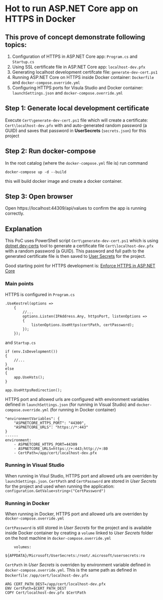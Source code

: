 # Hot to run ASP.NET Core app on HTTPS in Docker

## This prove of concept demonstrate following topics:
1. Configuration of HTTPS in ASP.NET Core app: `Program.cs` and `Startup.cs`
2. Using SSL certificate file in ASP.NET Core app: `localhost-dev.pfx`
3. Generating localhost development certifcate file: `generate-dev-cert.ps1`
4. Running ASP.NET Core on HTTPS inside Docker container: `Dockerfile` and `docker-compose.override.yml`
5. Configuring HTTPS ports for Visula Studio and Docker container: `launchSettings.json` and `docker-compose.override.yml`

## Step 1:  Generate local development certificate

Execute `Cert\generate-dev-cert.ps1` file which will create a certificate: `Cert\localhost-dev.pfx` 
with and auto-generated random password (a GUID) and saves that password in **UserSecrets** (`secrets.json`) for this project

## Step 2: Run docker-compose

In the root catalog (where the `docker-compose.yml` file is) run command
```
docker-compose up -d --build
```
this will build docker image and create a docker container. 

## Step 3: Open browser

Open https://localhost:44309/api/values to confirm the app is running correctly.

## Explanation

This PoC uses PowerShell script `Cert\generate-dev-cert.ps1` which is using [dotnet dev-certs](https://blogs.msdn.microsoft.com/webdev/2018/02/27/asp-net-core-2-1-https-improvements/#https-in-development) 
tool to generate a certificate file `Cert\localhost-dev.pfx` 
with a random password (a GUID). This password and full path to the generated certificate file is then saved to [User Secrets](https://docs.microsoft.com/en-us/aspnet/core/security/app-secrets?view=aspnetcore-2.1&tabs=windows)
for the project.


Good starting point for HTTPS development is: [Enforce HTTPS in ASP.NET Core](https://docs.microsoft.com/en-us/aspnet/core/security/enforcing-ssl?view=aspnetcore-2.1&tabs=visual-studio)

### Main points

HTTPS is configured in `Program.cs`
```
.UseKestrel(options =>
    {
        //...
        options.Listen(IPAddress.Any, httpsPort, listenOptions =>
        {
            listenOptions.UseHttps(certPath, certPassword);
        });
    });
```
and `Startup.cs`

```
if (env.IsDevelopment())
{
    //...
}
else
{
    app.UseHsts();
}

app.UseHttpsRedirection();
```

HTTPS port and allowed urls are configured with environment variables 
defined in `launchSettings.json` (for running in Visual Studio) and `docker-compose.override.yml` (for running in Docker container)

```
"environmentVariables": {
    "ASPNETCORE_HTTPS_PORT": "44300",
    "ASPNETCORE_URLS": "https://*:443"
}
------
environment:
    - ASPNETCORE_HTTPS_PORT=44309
    - ASPNETCORE_URLS=https://+:443;http://+:80
    - CertPath=/app/cert/localhost-dev.pfx
```

### Running in Visual Studio
When running in Visul Studio, HTTPS port and allowed urls are overriden by `launchSettings.json`.
`CertPath` and `CertPassword` are stored in _User Secrets_ for the project and used when running the application: `configuration.GetValue<string>("CertPassword")`



### Running in Docker
When running in Docker, HTTPS port and allowed urls are overriden by `docker-compose.override.yml`

`CertPassword` is still stored in _User Secrets_ for the project and is available inside Docker container 
by creating a `volume` linked to _User Secrets_ folder on the host machine in `docker-compose.override.yml`
```
    volumes:
      - ${APPDATA}/Microsoft/UserSecrets:/root/.microsoft/usersecrets:ro
```

`CertPath` in _User Secrets_ is overriden by environment variable defined in `docker-compose.override.yml`. This is the same path
as defined in `Dockerfile`: `/app/cert/localhost-dev.pfx`
```
ARG CERT_PATH_DEST=/app/cert/localhost-dev.pfx
ENV CertPath=$CERT_PATH_DEST
COPY Cert/localhost-dev.pfx $CertPath
```
